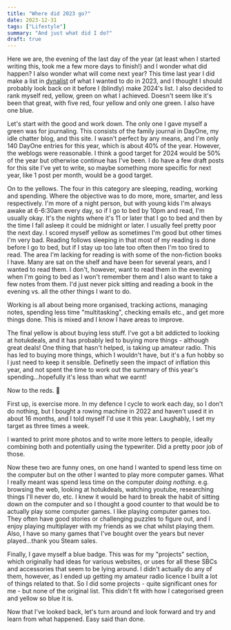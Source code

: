 ```yaml
---
title: "Where did 2023 go?"
date: 2023-12-31
tags: ["Lifestyle"]
summary: "And just what did I do?"
draft: true
---
```


Here we are, the evening of the last day of the year (at least when I started writing this, took me a few more days to finish!) and I wonder what did happen? I also wonder what will come next year? This time last year I did make a list in [dynalist](https://dynalist.io/) of what I wanted to do in 2023, and I thought I should probably look back on it before I (blindly) make 2024's list. I also decided to rank myself red, yellow, green on what I achieved. Doesn't seem like it's been that great, with five red, four yellow and only one green. I also have one blue.

Let's start with the good and work down. The only one I gave myself a green was for journaling. This consists of the family journal in DayOne, my idle chatter blog, and this site. I wasn't perfect by any means, and I'm only 140 DayOne entries for this year, which is about 40% of the year. However, the weblogs were reasonable. I think a good target for 2024 would be 50% of the year but otherwise continue has I've been. I do have a few draft posts for this site I've yet to write, so maybe something more specific for next year, like 1 post per month, would be a good target.

On to the yellows. The four in this category are sleeping, reading, working and spending. Where the objective was to do more, more, smarter, and less respectively. I'm more of a night person, but with young kids I'm always awake at 6-6:30am every day, so if I go to bed by 10pm and read, I'm usually okay. It's the nights where it's 11 or later that I go to bed and then by the time I fall asleep it could be midnight or later. I usually feel pretty poor the next day. I scored myself yellow as sometimes I'm good but other times I'm very bad. Reading follows sleeping in that most of my reading is done before I go to bed, but if I stay up too late too often then I'm too tired to read. The area I'm lacking for reading is with some of the non-fiction books I have. Many are sat on the shelf and have been for several years, and I wanted to read them. I don't, however, want to read them in the evening when I'm going to bed as I won't remember them and I also want to take a few notes from them. I'd just never pick sitting and reading a book in the evening vs. all the other things I want to do.

Working is all about being more organised, tracking actions, managing notes, spending less time "multitasking", checking emails etc., and get more things done. This is mixed and I know I have areas to improve.

The final yellow is about buying less stuff. I've got a bit addicted to looking at hotukdeals, and it has probably led to buying more things - although great deals! One thing that hasn't helped, is taking up amateur radio. This has led to buying more things, which I wouldn't have, but it's a fun hobby so I just need to keep it sensible. Definetly seen the impact of inflation this year, and not spent the time to work out the summary of this year's spending...hopefully it's less than what we earnt!

Now to the reds. 🚨

First up, is exercise more. In my defence I cycle to work each day, so I don't do nothing, but I bought a rowing machine in 2022 and haven't used it in about 16 months, and I told myself I'd use it this year. Laughably, I set my target as three times a week.

I wanted to print more photos and to write more letters to people, ideally combining both and potentially using the typewriter. Did a pretty poor job of those.

Now these two are funny ones, on one hand I wanted to spend less time on the computer but on the other I wanted to play more computer games. What I really meant was spend less time on the computer *doing nothing*. e.g. browsing the web, looking at hotukdeals, watching youtube, researching things I'll never do, etc. I knew it would be hard to break the habit of sitting down on the computer and so I thought a good counter to that would be to actually play some computer games. I like playing computer games too. They often have good stories or challenging puzzles to figure out, and I enjoy playing multiplayer with my friends as we chat whilst playing them. Also, I have so many games that I've bought over the years but never played...thank you Steam sales.

Finally, I gave myself a blue badge. This was for my "projects" section, which originally had ideas for various websites, or uses for all these SBCs and accessories that seem to be lying around. I didn't actually do any of them, however, as I ended up getting my amateur radio licence I built a lot of things related to that. So I did some projects - quite significant ones for me - but none of the original list. This didn't fit with how I categorised green and yellow so blue it is.

Now that I've looked back, let's turn around and look forward and try and learn from what happened. Easy said than done.